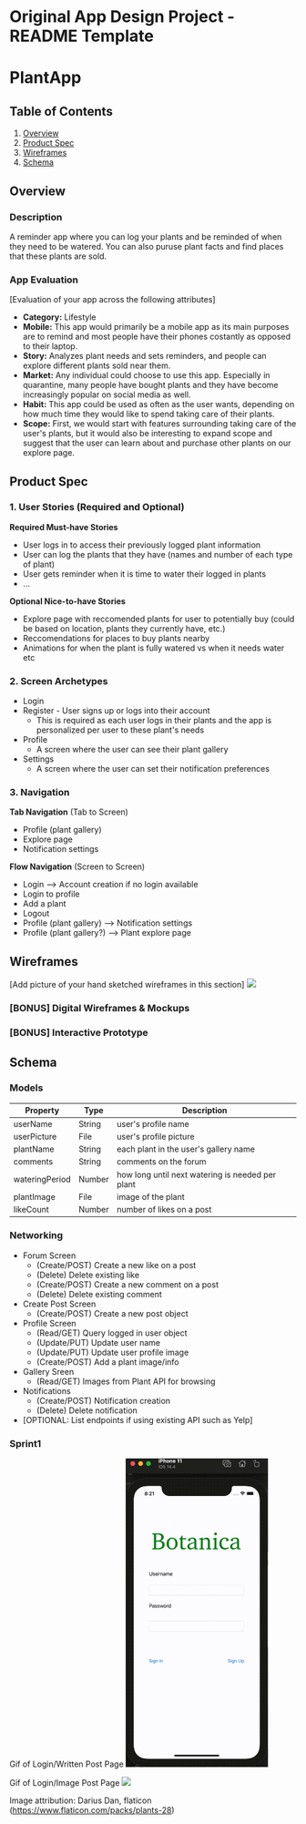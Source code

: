 Original App Design Project - README Template
===

# PlantApp

## Table of Contents
1. [Overview](#Overview)
1. [Product Spec](#Product-Spec)
1. [Wireframes](#Wireframes)
2. [Schema](#Schema)

## Overview
### Description
A reminder app where you can log your plants and be reminded of when they need to be watered. You can also puruse plant facts and find places that these plants are sold.

### App Evaluation
[Evaluation of your app across the following attributes]
- **Category:** Lifestyle
- **Mobile:** This app would primarily be a mobile app as its main purposes are to remind and most people have their phones costantly as opposed to their laptop. 
- **Story:** Analyzes plant needs and sets reminders, and people can explore different plants sold near them.
- **Market:** Any individual could choose to use this app. Especially in quarantine, many people have bought plants and they have become increasingly popular on social media as well.
- **Habit:** This app could be used as often as the user wants, depending on how much time they would like to spend taking care of their plants. 
- **Scope:** First, we would start with features surrounding taking care of the user's plants, but it would also be interesting to expand scope and suggest that the user can learn about and purchase other plants on our explore page.

## Product Spec

### 1. User Stories (Required and Optional)

**Required Must-have Stories**

* User logs in to access their previously logged plant information
* User can log the plants that they have (names and number of each type of plant)
* User gets reminder when it is time to water their logged in plants
* ...

**Optional Nice-to-have Stories**

* Explore page with reccomended plants for user to potentially buy (could be based on location, plants they currently have, etc.)
* Reccomendations for places to buy plants nearby
* Animations for when the plant is fully watered vs when it needs water etc

### 2. Screen Archetypes

* Login
* Register - User signs up or logs into their account
    * This is required as each user logs in their plants and the app is personalized per user to these plant's needs
* Profile
    * A screen where the user can see their plant gallery 
* Settings
    * A screen where the user can set their notification preferences 

### 3. Navigation

**Tab Navigation** (Tab to Screen)

* Profile (plant gallery)
* Explore page
* Notification settings

**Flow Navigation** (Screen to Screen)

* Login --> Account creation if no login available
* Login to profile
* Add a plant
* Logout
* Profile (plant gallery) --> Notification settings
* Profile (plant gallery?) --> Plant explore page

## Wireframes
[Add picture of your hand sketched wireframes in this section]
![](https://i.imgur.com/FqWgrYT.png)

### [BONUS] Digital Wireframes & Mockups

### [BONUS] Interactive Prototype

## Schema 


### Models
| Property | Type | Description |
| --- | --- | --- |
| userName | String | user's profile name |
| userPicture | File | user's profile picture |
| plantName | String | each plant in the user's gallery name |
| comments | String | comments on the forum |
| wateringPeriod | Number | how long until next watering is needed per plant|
| plantImage | File | image of the plant |
| likeCount | Number | number of likes on a post|

### Networking
- Forum Screen
  - (Create/POST) Create a new like on a post
  - (Delete) Delete existing like
  - (Create/POST) Create a new comment on a post
  - (Delete) Delete existing comment
- Create Post Screen
  - (Create/POST) Create a new post object
- Profile Screen
  - (Read/GET) Query logged in user object
  - (Update/PUT) Update user name
  - (Update/PUT) Update user profile image
  - (Create/POST) Add a plant image/info
- Gallery Sreen
  - (Read/GET) Images from Plant API for browsing
- Notifications
  - (Create/POST) Notification creation 
  - (Delete) Delete notification
- [OPTIONAL: List endpoints if using existing API such as Yelp]

### Sprint1 

Gif of Login/Written Post Page
<img src=Sprint1Gif1.gif width=250><br>

Gif of Login/Image Post Page
<img src=Sprint1Gif2.gif width=250><br>


Image attribution: Darius Dan, flaticon (https://www.flaticon.com/packs/plants-28)
